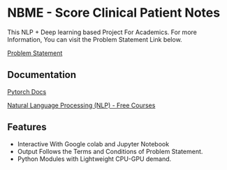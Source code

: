 
# NBME - Score Clinical Patient Notes

This NLP + Deep learning based Project For Academics.
For more Information, You can visit the Problem Statement Link below. 



[Problem Statement](https://www.kaggle.com/c/nbme-score-clinical-patient-notes/)




## Documentation

[Pytorch Docs](https://pytorch.org/docs/stable/index.html)

[Natural Language Processing (NLP) - Free Courses](https://www.kaggle.com/questions-and-answers/278543)


## Features

- Interactive With Google colab and Jupyter Notebook
- Output Follows the Terms and Conditions of Problem Statement.
- Python Modules with Lightweight CPU-GPU demand.

